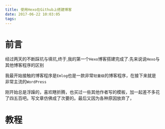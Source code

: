 ```yaml
---
title: 使用Hexo在Github上搭建博客
date: 2017-06-22 10:03:05
tags:
---
```


# 前言

经过两天的不断踩坑与填坑,终于,我的第一个`Hexo`博客搭建完成了.先来说说`Hexo`与其他博客程序的区别

我最开始接触的博客程序是`Emlog`也是一款非常`轻量级`的博客程序，在接下来就是非常主流的`WordPress`

刚开始总是浮躁的，喜欢瞎折腾，也买过一些其他作者写的模板，加一起差不多花了四五百吧。写文章仿佛成了次要的。最后又因为各种原因放弃了，

<!--more-->

# 教程